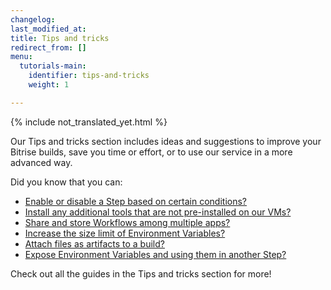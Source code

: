 ```yaml
---
changelog: 
last_modified_at: 
title: Tips and tricks
redirect_from: []
menu:
  tutorials-main:
    identifier: tips-and-tricks
    weight: 1

---
```

{% include not_translated_yet.html %}

Our Tips and tricks section includes ideas and suggestions to improve your Bitrise builds, save you time or effort, or to use our service in a more advanced way.

Did you know that you can:

* [Enable or disable a Step based on certain conditions?](/jp/tips-and-tricks/disable-a-step-by-condition/)
* [Install any additional tools that are not pre-installed on our VMs?](/jp/tips-and-tricks/install-additional-tools/)
* [Share and store Workflows among multiple apps?](/jp/tips-and-tricks/sharing-and-storing-workflows-among-multiple-apps/)
* [Increase the size limit of Environment Variables?](/jp/tips-and-tricks/increasing-the-size-limit-of-env-vars/)
* [Attach files as artifacts to a build?](/jp/tips-and-tricks/attach-any-file-to-build/)
* [Expose Environment Variables and using them in another Step? ](/jp/tips-and-tricks/expose-environment-variable/)

Check out all the guides in the Tips and tricks section for more!